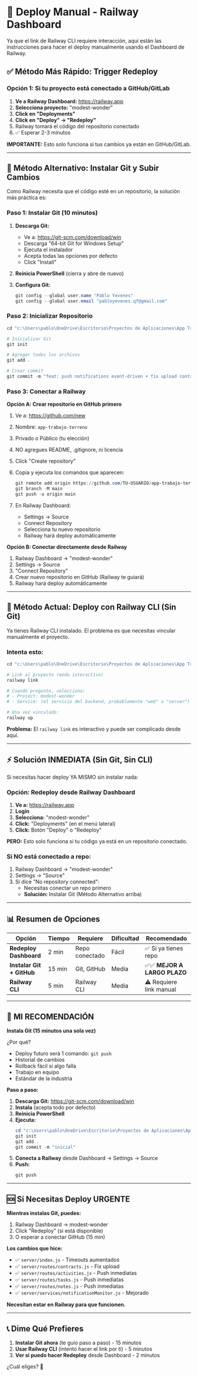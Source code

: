 # 🚀 Deploy Manual - Railway Dashboard

Ya que el link de Railway CLI requiere interacción, aquí están las instrucciones para hacer el deploy manualmente usando el Dashboard de Railway.

## ✅ Método Más Rápido: Trigger Redeploy

### Opción 1: Si tu proyecto está conectado a GitHub/GitLab

1. **Ve a Railway Dashboard:** https://railway.app
2. **Selecciona proyecto:** "modest-wonder"
3. **Click en "Deployments"**
4. **Click en "Deploy" → "Redeploy"**
5. Railway tomará el código del repositorio conectado
6. ✅ Esperar 2-3 minutos

**IMPORTANTE:** Esto solo funciona si tus cambios ya están en GitHub/GitLab.

---

## 🔧 Método Alternativo: Instalar Git y Subir Cambios

Como Railway necesita que el código esté en un repositorio, la solución más práctica es:

### Paso 1: Instalar Git (10 minutos)

1. **Descarga Git:**
   - Ve a: https://git-scm.com/download/win
   - Descarga "64-bit Git for Windows Setup"
   - Ejecuta el instalador
   - Acepta todas las opciones por defecto
   - Click "Install"

2. **Reinicia PowerShell** (cierra y abre de nuevo)

3. **Configura Git:**
   ```powershell
   git config --global user.name "Pablo Yevenes"
   git config --global user.email "pabloyevenes.qf@gmail.com"
   ```

### Paso 2: Inicializar Repositorio

```powershell
cd "c:\Users\pablo\OneDrive\Escritorio\Proyectos de Aplicaciones\App Trabajo en terreno 2.0"

# Inicializar Git
git init

# Agregar todos los archivos
git add .

# Crear commit
git commit -m "feat: push notifications event-driven + fix upload contratos"
```

### Paso 3: Conectar a Railway

**Opción A: Crear repositorio en GitHub primero**

1. Ve a: https://github.com/new
2. Nombre: `app-trabajo-terreno`
3. Privado o Público (tu elección)
4. NO agregues README, .gitignore, ni licencia
5. Click "Create repository"

6. Copia y ejecuta los comandos que aparecen:
   ```powershell
   git remote add origin https://github.com/TU-USUARIO/app-trabajo-terreno.git
   git branch -M main
   git push -u origin main
   ```

7. En Railway Dashboard:
   - Settings → Source
   - Connect Repository
   - Selecciona tu nuevo repositorio
   - Railway hará deploy automáticamente

**Opción B: Conectar directamente desde Railway**

1. Railway Dashboard → "modest-wonder"
2. Settings → Source
3. "Connect Repository"
4. Crear nuevo repositorio en GitHub (Railway te guiará)
5. Railway hará deploy automáticamente

---

## 🎯 Método Actual: Deploy con Railway CLI (Sin Git)

Ya tienes Railway CLI instalado. El problema es que necesitas vincular manualmente el proyecto.

### Intenta esto:

```powershell
cd "c:\Users\pablo\OneDrive\Escritorio\Proyectos de Aplicaciones\App Trabajo en terreno 2.0"

# Link al proyecto (modo interactivo)
railway link

# Cuando pregunte, selecciona:
# - Project: modest-wonder
# - Service: (el servicio del backend, probablemente "web" o "server")

# Una vez vinculado:
railway up
```

**Problema:** El `railway link` es interactivo y puede ser complicado desde aquí.

---

## ⚡ Solución INMEDIATA (Sin Git, Sin CLI)

Si necesitas hacer deploy YA MISMO sin instalar nada:

### Opción: Redeploy desde Railway Dashboard

1. **Ve a:** https://railway.app
2. **Login**
3. **Selecciona:** "modest-wonder"
4. **Click:** "Deployments" (en el menú lateral)
5. **Click:** Botón "Deploy" o "Redeploy"

**PERO:** Esto solo funciona si tu código ya está en un repositorio conectado.

### Si NO está conectado a repo:

1. Railway Dashboard → "modest-wonder"
2. Settings → "Source"
3. Si dice "No repository connected":
   - Necesitas conectar un repo primero
   - **Solución:** Instalar Git (Método Alternativo arriba)

---

## 📊 Resumen de Opciones

| Opción | Tiempo | Requiere | Dificultad | Recomendado |
|--------|--------|----------|------------|-------------|
| **Redeploy Dashboard** | 2 min | Repo conectado | Fácil | ✅ Si ya tienes repo |
| **Instalar Git + GitHub** | 15 min | Git, GitHub | Media | ✅✅ **MEJOR A LARGO PLAZO** |
| **Railway CLI** | 5 min | Railway CLI | Media | ⚠️ Requiere link manual |

---

## 🎯 MI RECOMENDACIÓN

**Instala Git (15 minutos una sola vez)**

¿Por qué?
- Deploy futuro será 1 comando: `git push`
- Historial de cambios
- Rollback fácil si algo falla
- Trabajo en equipo
- Estándar de la industria

**Paso a paso:**

1. **Descarga Git:** https://git-scm.com/download/win
2. **Instala** (acepta todo por defecto)
3. **Reinicia PowerShell**
4. **Ejecuta:**
   ```powershell
   cd "c:\Users\pablo\OneDrive\Escritorio\Proyectos de Aplicaciones\App Trabajo en terreno 2.0"
   git init
   git add .
   git commit -m "inicial"
   ```
5. **Conecta a Railway** desde Dashboard → Settings → Source
6. **Push:**
   ```powershell
   git push
   ```

---

## 🆘 Si Necesitas Deploy URGENTE

**Mientras instalas Git, puedes:**

1. Railway Dashboard → modest-wonder
2. Click "Redeploy" (si está disponible)
3. O esperar a conectar GitHub (15 min)

**Los cambios que hice:**
- ✅ `server/index.js` - Timeouts aumentados
- ✅ `server/routes/contracts.js` - Fix upload
- ✅ `server/routes/activities.js` - Push inmediatas
- ✅ `server/routes/tasks.js` - Push inmediatas
- ✅ `server/routes/notes.js` - Push inmediatas
- ✅ `server/services/notificationMonitor.js` - Mejorado

**Necesitan estar en Railway para que funcionen.**

---

## 📞 Dime Qué Prefieres

1. **Instalar Git ahora** (te guío paso a paso) - 15 minutos
2. **Usar Railway CLI** (intento hacer el link por ti) - 5 minutos
3. **Ver si puedo hacer Redeploy** desde Dashboard - 2 minutos

¿Cuál eliges? 🚀
